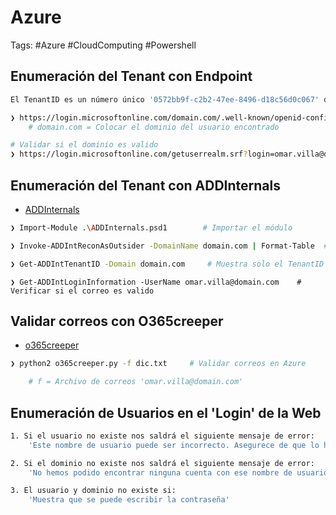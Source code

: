 # Azure 

Tags: #Azure #CloudComputing #Powershell 

## Enumeración del Tenant con Endpoint

```bash 
El TenantID es un número único '0572bb9f-c2b2-47ee-8496-d18c56d0c067' del dominio que esta regsitrado en Azure y la forma mas fácil de enumerarlo sería utilizando el siguiente 'Endpoint'

❯ https://login.microsoftonline.com/domain.com/.well-known/openid-configuration
	# domain.com = Colocar el dominio del usuario encontrado 

# Validar si el dominio es valido 
❯ https://login.microsoftonline.com/getuserrealm.srf?login=omar.villa@domain.com&xml=1     
```

## Enumeración del Tenant con ADDInternals

* [ADDInternals](https://github.com/Gerenios/AADInternals)

```bash 
❯ Import-Module .\ADDInternals.psd1        # Importar el módulo 

❯ Invoke-ADDIntReconAsOutsider -DomainName domain.com | Format-Table  # Muestra el TenantID, name, brand y muestra si esta activado el 'DesktopSSO enabled'. Si es asi se puede hacer 'Pass-The-PRT'

❯ Get-ADDIntTenantID -Domain domain.com     # Muestra solo el TenantID del dominio 
```

```
❯ Get-ADDIntLoginInformation -UserName omar.villa@domain.com    # Verificar si el correo es valido 
```

## Validar correos con O365creeper

* [o365creeper](https://github.com/LMGsec/o365creeper)

```bash 
❯ python2 o365creeper.py -f dic.txt     # Validar correos en Azure 

	# f = Archivo de correos 'omar.villa@domain.com'
```

## Enumeración de Usuarios en el 'Login' de la Web 

```bash 
1. Si el usuario no existe nos saldrá el siguiente mensaje de error:
	'Este nombre de usuario puede ser incorrecto. Asegurece de que lo ha escrito correctamente. De lo contrario, pongase en contacto con el administrador.'

2. Si el dominio no existe nos saldrá el siguiente mensaje de error:
	'No hemos podido encontrar ninguna cuenta con ese nombre de usuario. Escriba otra dirección u obtenga una nueva cuenta de Microsoft'

3. El usuario y dominio no existe si:
	'Muestra que se puede escribir la contraseña'
```